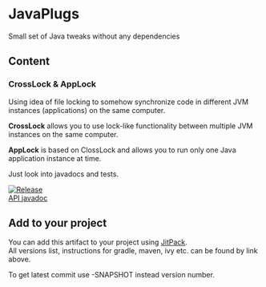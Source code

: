 # JavaPlugs
Small set of Java tweaks without any dependencies

## Content

### CrossLock & AppLock
Using idea of file locking to somehow synchronize code in different JVM instances (applications)
on the same computer.

**CrossLock** allows you to use lock-like functionality between multiple JVM instances on the same computer.

**AppLock** is based on ClossLock and allows you to run only one Java application instance at time.

Just look into javadocs and tests.

[![Release](https://jitpack.io/v/javaplugs/javaplugs.svg)](https://jitpack.io/#javaplugs/javaplugs)  
[API javadoc](https://jitpack.io/com/github/javaplugs/javaplugs/-SNAPSHOT/javadoc/)

## Add to your project

You can add this artifact to your project using [JitPack](https://jitpack.io/#javaplugs/javaplugs).  
All versions list, instructions for gradle, maven, ivy etc. can be found by link above.

To get latest commit use -SNAPSHOT instead version number.